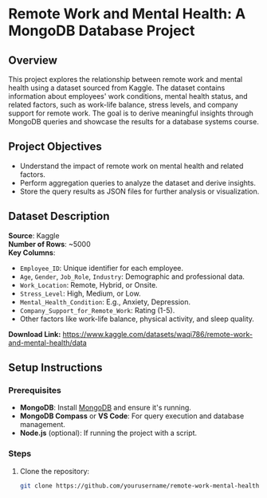 # Remote Work and Mental Health: A MongoDB Database Project

## Overview

This project explores the relationship between remote work and mental health using a dataset sourced from Kaggle. The dataset contains information about employees' work conditions, mental health status, and related factors, such as work-life balance, stress levels, and company support for remote work. The goal is to derive meaningful insights through MongoDB queries and showcase the results for a database systems course.

## Project Objectives

- Understand the impact of remote work on mental health and related factors.
- Perform aggregation queries to analyze the dataset and derive insights.
- Store the query results as JSON files for further analysis or visualization.

## Dataset Description

**Source**: Kaggle  
**Number of Rows**: ~5000  
**Key Columns**:
- `Employee_ID`: Unique identifier for each employee.
- `Age`, `Gender`, `Job_Role`, `Industry`: Demographic and professional data.
- `Work_Location`: Remote, Hybrid, or Onsite.
- `Stress_Level`: High, Medium, or Low.
- `Mental_Health_Condition`: E.g., Anxiety, Depression.
- `Company_Support_for_Remote_Work`: Rating (1-5).
- Other factors like work-life balance, physical activity, and sleep quality.

**Download Link:**
https://www.kaggle.com/datasets/waqi786/remote-work-and-mental-health/data

## Setup Instructions

### Prerequisites

- **MongoDB**: Install [MongoDB](https://www.mongodb.com/try/download/community) and ensure it's running.
- **MongoDB Compass** or **VS Code**: For query execution and database management.
- **Node.js** (optional): If running the project with a script.

### Steps

1. Clone the repository:
   ```bash
   git clone https://github.com/yourusername/remote-work-mental-health.git
